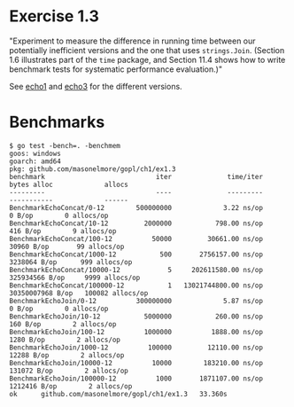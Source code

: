 # Exercise 1.3
"Experiment to measure the difference in running time between our potentially inefficient versions and the one that uses `strings.Join`.  (Section 1.6 illustrates part of the `time` package, and Section 11.4 shows how to write benchmark tests for systematic performance evaluation.)"

See [echo1](https://github.com/adonovan/gopl.io/blob/b725d6015f980e94734da37e35ba0d943fc7532f/ch1/echo1/main.go) and [echo3](https://github.com/adonovan/gopl.io/blob/b725d6015f980e94734da37e35ba0d943fc7532f/ch1/echo3/main.go) for the different versions.

# Benchmarks

```
$ go test -bench=. -benchmem
goos: windows
goarch: amd64
pkg: github.com/masonelmore/gopl/ch1/ex1.3
benchmark                            iter              time/iter        bytes alloc             allocs
---------                            ----              ---------        -----------             ------
BenchmarkEchoConcat/0-12        500000000             3.22 ns/op             0 B/op        0 allocs/op
BenchmarkEchoConcat/10-12         2000000           798.00 ns/op           416 B/op        9 allocs/op
BenchmarkEchoConcat/100-12          50000         30661.00 ns/op         30960 B/op       99 allocs/op
BenchmarkEchoConcat/1000-12           500       2756157.00 ns/op       3238064 B/op      999 allocs/op
BenchmarkEchoConcat/10000-12            5     202611580.00 ns/op     325934566 B/op     9999 allocs/op
BenchmarkEchoConcat/100000-12           1   13021744800.00 ns/op   30350007968 B/op   100082 allocs/op
BenchmarkEchoJoin/0-12          300000000             5.87 ns/op             0 B/op        0 allocs/op
BenchmarkEchoJoin/10-12           5000000           260.00 ns/op           160 B/op        2 allocs/op
BenchmarkEchoJoin/100-12          1000000          1888.00 ns/op          1280 B/op        2 allocs/op
BenchmarkEchoJoin/1000-12          100000         12110.00 ns/op         12288 B/op        2 allocs/op
BenchmarkEchoJoin/10000-12          10000        183210.00 ns/op        131072 B/op        2 allocs/op
BenchmarkEchoJoin/100000-12          1000       1871107.00 ns/op       1212416 B/op        2 allocs/op
ok      github.com/masonelmore/gopl/ch1/ex1.3   33.360s
```
